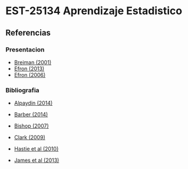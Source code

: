 # EST-25134 Aprendizaje Estadistico

## Referencias

### Presentacion
* <a href='https://github.com/jcmartinezovando/est25134_2017a/blob/master/referencias/Breiman%20-%20Statistical%20Modeling%20(The%20Two%20Cultures)%20-%202001.pdf'>Breiman (2001)</a>
* <a href='https://github.com/jcmartinezovando/est25134_2017a/blob/master/referencias/Efron%20-%20A%20250-Year%20Argument%20-%202013.pdf'>Efron (2013)</a>
* <a href='https://github.com/jcmartinezovando/est25134_2017a/blob/master/referencias/Efron%20-%20Bayesian%2C%20frequentists%20and%20scientists%20-%202006.pdf'>Efron (2006)</a>

### Bibliografia

* <a href='https://www.google.com.mx/url?sa=t&rct=j&q=&esrc=s&source=web&cd=2&cad=rja&uact=8&sqi=2&ved=0ahUKEwjXvomsmsjRAhXi5IMKHcLnA0wQFggfMAE&url=http%3A%2F%2Fcs.du.edu%2F~mitchell%2Fmario_books%2FIntroduction_to_Machine_Learning_-_2e_-_Ethem_Alpaydin.pdf&usg=AFQjCNFuVAIi-znRg4HFrhfP71FrQmkA7w&sig2=YSMJQ0YesxuXSwcmFVmULQ&bvm=bv.144224172,d.cGc'>Alpaydin (2014)</a>

* <a href='https://www.google.com.mx/url?sa=t&rct=j&q=&esrc=s&source=web&cd=2&cad=rja&uact=8&ved=0ahUKEwjskvXzmsjRAhXHLmMKHW4WCncQFggpMAE&url=http%3A%2F%2Fweb4.cs.ucl.ac.uk%2Fstaff%2FD.Barber%2Ftextbook%2F090310.pdf&usg=AFQjCNE1DaK9fD5mFcKXuRpSylvEP2wNsg&sig2=kzKhcK65VKjbDoCrWVKS5w'>Barber (2014)</a>

* <a href='https://www.google.com.mx/url?sa=t&rct=j&q=&esrc=s&source=web&cd=1&ved=0ahUKEwiwxo-Sm8jRAhVN-GMKHUK9B48QFgggMAA&url=http%3A%2F%2Fusers.isr.ist.utl.pt%2F~wurmd%2FLivros%2Fschool%2FBishop%2520-%2520Pattern%2520Recognition%2520And%2520Machine%2520Learning%2520-%2520Springer%2520%25202006.pdf&usg=AFQjCNEVQzQ_dEpxG4P7NamTWUXnVXzCng&sig2=eXW-IsV1KtKZrc1bd_IAEg'>Bishop (2007)</a>

* <a href='https://www.google.com.mx/url?sa=t&rct=j&q=&esrc=s&source=web&cd=1&cad=rja&uact=8&ved=0ahUKEwjNs_K3m8jRAhVE2GMKHftVBXUQFggeMAA&url=http%3A%2F%2Fwww.springer.com%2Fgp%2Fbook%2F9780387981345&usg=AFQjCNG8ki5yr4Ksg33c0ltcXKQakqcG_Q&sig2=4nv3yrpyUrL7YkLLWUqduw'>Clark (2009)</a>

* <a href='https://www.google.com.mx/url?sa=t&rct=j&q=&esrc=s&source=web&cd=1&cad=rja&uact=8&ved=0ahUKEwiutrPXm8jRAhUD62MKHalwDIsQFggdMAA&url=http%3A%2F%2Fstatweb.stanford.edu%2F~tibs%2FElemStatLearn%2Fprintings%2FESLII_print10.pdf&usg=AFQjCNEAqok1DelzqAL7AcGBXOWCB4RWNg&sig2=5oURTYhlEXSS7OHi_BnhWQ&bvm=bv.144224172,d.cGc'>Hastie et al (2010)</a>

* <a href='https://www.google.com.mx/url?sa=t&rct=j&q=&esrc=s&source=web&cd=2&cad=rja&uact=8&ved=0ahUKEwjR5pbym8jRAhVB3mMKHaCdAnkQFggkMAE&url=http%3A%2F%2Fwww-bcf.usc.edu%2F~gareth%2FISL%2FISLR%2520First%2520Printing.pdf&usg=AFQjCNFJfPgDOLXt2YYiAjZ_a9a1LNLMMQ&sig2=ly9QsUMuWo-rBblvNhz9RA&bvm=bv.144224172,d.cGc'>James et al (2013)</a>
